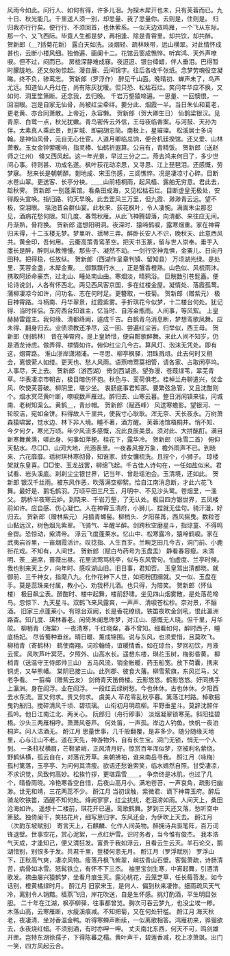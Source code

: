 <!-- { "loadSidebar": true } -->
风雨今如此。问行人、如何有得，许多儿泪。为探木犀开也未，只有芙蓉而已。九十日、秋光能几。千里送人须一别，却思量、我了思量你。去则是，住则是。 
归归我亦行行矣。便行行、不须回首，也休萦系。一似天边双鸣雁，一个飞从东际。那一个、又飞西际。毕竟人生都是梦，再相逢、除是青霄里。却共饮，却共醉。 
贺新郎（＿?括菊花新）
露白天如洗。淡烟轻、疏林映带，远山横翠。对此情怀成甚也，云断小楼风细。独倚遍、画阑十二。花馆云窗成憔悴。听宾鸿、天外声嘹唳。但不过，闷而已。 
房栊深静难成寐。夜迢迢、银台绛蜡，伴人垂泪。巴得暂时朦胧地。还又匆匆惊起。漫自展、云间锦字。往后各收千张纸。念梦劳魂役空凝睇。终不负，骖鸾志。 
贺新郎（罗浮作）
醉见千山面。晚晴初、蝉声未了，鸟声尤远。知道仙人丹灶在，尚有陈灰犹暖。但只恐、松枯石烂。笑问年华应不换，又如何、洞里笙箫断。还念我，去归晚。 
千岩万壑猿啼遍。一思量、一回懊恨，一回泪眼。岂是自家无仙骨，尚被红尘牵绊。要分此、烟霞一半。当日朱仙和葛老，更老黄、亦合同萧散。上帝近，永容懒。 
贺新郎（贺大卿生日）
仙鹊梁银汉。见青原、白鹭一点，秋光犹嫩。青鸟密传云外信，王母夜临香案。与河鼓、天孙为伴。太素真人乘此景，到芗城、即嗣胡忠简。南极上，星璀璨。 
松溪居士多词翰。是神仙风骨，元自无心仕宦。人道月卿临总饷，便合机廷揆馆。还又爱、山林萧散。玉女金钟萦暖响，指灵椿、仙鹤祈遐算。公自有，青精饭。 
贺新郎（送赵师之江州）
倏又西风起。这一年光景，早过三分之二。燕去鸿来何日了，多少世间心事。待则甚、功成名遂。枫叶荻花动凉思，又寻思、江上琵琶泪。还感慨，劳梦寐。 
愁来长是朝朝醉。剗地成、宋玉伤感，三闾憔悴。况是凄凉寸心碎。目断水苍山翠。更送客、长亭分袂。＿＿山前梧桐雨，起风樯、露舶无穷意。君此去，趁秋霁。 
贺新郎
一别蓬莱馆。看桑田成海，又见松枯石烂。目断虚皇无极处，安得殿头宣唤。指归路、钧天早晚。此去罡风三万里，但九霞、渺渺青云远。望不极，空泪眼。 
瑶池昔会群仙宴。此秋来、荻花枫叶，令人凄惋。满面朱尘那忍见，酒病花愁何限。知几度、春莺秋雁。从此飞神腾碧落，向清都、来往应无间。丹渐熟，骨将换。 
贺新郎
遥想阳明洞。夜深时、猿啼鹤唳，露寒烟重。家在神霄归未得，十二玉楼无梦。梦里听、瑶琴三弄。醉卧长安人不识，晚秋天、此意西风共。黄金印，吾何用。 
云衢高策青鸾革空。把天书玉篆，留与世人崇奉。垂手入廛长是醉，醉则从教懵懂。那些子、凝然不动。一剑行空神鬼惧，金粟儿、日向丹田种。把得稳，任放纵。 
贺新郎（西湖作呈章判镇、留知县）
万顷湖光绿。是处里、芙蓉金盏，木犀金粟。＿御飘飘行水＿，正是蟹香橙熟。山色似、风梳雨沐。携取阿娇命豪杰，过北山、疃处南山曲。寒烟淡，晴鸦浴。 
巨觥数引苍髭矗。便论诗说剑，人各有怀西北。两见西风客京国，多在红楼金屋。凝情处、落霞孤鹜。蒲柳凄凉今如许，问功名、志在何时足。更簪取，一枝菊。 
贺新郎（赠紫元）
极目神霄路。斗柄南、丹华翠景，红霞紫雾。手折琪花今似梦，十二楼台何处。犹记得、当时伴侣。东府西台知谁主，忆当时、自泻金瓶雨。人间事，等风絮。 
上皇赫赫雷霆主。我何缘、清都绛阙，遽成千古。白鹤青乌消息断，梦想鸾歌凤舞。应未得、翻身归去。业债须教还净尽，这一回、尝遍红尘苦。归举似，西王母。 
贺新郎（别鹤林）
昔在神霄府。是上皇娇惜，便自酣歌醉舞。来此人间不知岁，仍是酒龙诗虎。做弄得、襟情如许。俯仰红尘几今古。算风灯、泡沫无凭处。即有这，烟霄路。 
淮山浙岸潇湘浦。一寻思、柳亭枫驿，泪珠溅俎。此去何时又相会，离恨萦人如缕。更天也、愁人风雨。语燕啼莺莫相管，请各家、占取闲亭坞。人事尽，天上去。 
贺新郎（游西湖）
倚剑西湖道。望弥漫、苍葭绿苇，翠芜青草。华表凄凉市朝古，极目暗伤怀抱。秋色与、芰荷俱老。桂棹兰舟聊遣兴，仗金风、吹使芙蓉破。柳阴里，堪少坐。 
衷肠底事君知那。要繁弦急管，又且沈酣则个。烟水冥茫黄叶断，嘹唳数声雁过。醉归去、山寒云暮。整日消闲镇来往，问城南、老树知渠么。黄鹤＿，青纱帽。 
贺新郎（赋西峰）
风送寒蟾影。望银河、一轮皎洁，宛如金饼。料得故人千里共，使我寸心耿耿。浑无奈、天长夜永。万树萧森猿啸罢，觉水边、林下非人境。睡不著，酒方醒。 
芙蓉池馆梧桐井。悄不知、今夕何夕，寒光万顷。年少风流多感慨，况此良辰美景。须对此、大拼酩酊。满目新寒舞黄落，嗟此身、何事如萍梗。桂花下，露华冷。 
贺新郎（咏雪二首）
俯仰天黏水。尽□□、山河大地，光涵表里。一夜春风搜万象，檐外雨声不已。到晓来、六花靡靡。瑶树琪林寒彻骨，知谁家、娇女慵梳洗。且捏个，小狮子。 
琼楼架就东皇喜。□□使、玉龙战罢，柳绵飞起。千古佳人诗句在，一任如盐似米。君试看、岩头溪底。刹刹尘尘银世界，记当年、曾赴瑶池会。玉清境，还如此。 
贺新郎
银汉千丝雨。被东风作恶，吹落满空柳絮。恰自江南消息断，才此六花飞舞。最好是、鹅毛鹤羽。万顷平田三尺玉，月明中、不见沙头鹭。苍烟里，一渔父。 
鹊桥半夜寒云妒。到晓来、千岩万壑，了无认处。极目四方银世界，五凤楼前如许。应自感、伤心凝伫。人在神霄玉清府，小狮儿、捏就无佳句。骑汗漫，好归去。 
贺新郎（赠林紫元）
月插青螺髻。柳梢头、夕阳荏苒，西风摇曳。数粒苍山黏远汉，树色烟光紫翠。飞骑气、半醒半醉。剑跨秋空磨星斗，指琼童、不得鸣金辔。恐惊动，紫清帝。 
浮云飞度蓬莱水。忆山中、松寒露冷，猿啼鹤唳。家在武夷岩谷里，一亩烟霞活计。叹捻指、人生百岁。兰畹芝田几今古，洞门前、小鹿衔花戏。不知有，人间世。 
贺新郎（赋白芍药号为玉盘盂）
静看春容瘦。未清明、荼＿避席，蔷薇出昼。花里流莺骂桃李，似与东风管句。怕虚度、兰亭时候。我也别来天上夕，向年时、感叹湖山旧。旧日事，君知否。 
玉皇驾出清都晓。就御前、三千神女，指麾八九。化作花神下人世，如把粉团搦就。又一似、玉盘在手。莫是蕊珠亲付属，教小心、劝我杯儿酒。也只得，为陪笑。 
贺新郎（怀仙楼）
极目飙尘表。醉酣时、楼中起舞，楼前舒啸。坐见四山烟雾散，是处落花啼鸟。忽惊下、九天星斗。双鹤飞来风露爽，一声声、清唳苍松杪。奈对景，不酾酒。 
旧家三点蓬莱小。有琼台双阙，长是香花缭绕。铁笛夜吹金剑吼，恨此瀛洲路杳。知几度、琪林春老。闲倚朱阑思昨梦，对江山、感慨无人晓。但千里，月华皎。 
柳梢青（海棠）
一夜清寒，千红晓粲，春不曾知。细看如何，醉时西子，睡底杨妃。 
尽皆蜀种垂丝。晴日暖、薰成锦围。说与东风，也须爱惜，且莫吹飞。 
柳梢青（寄鹤林）
鹤使南翔。词珍翰绮，谊暖情香。如在琼台，梦回初饮，月液云浆。 
风吹芦叶冥茫。夕照外、山高水长。遥想东楼，琪花玉树，梅影昏黄。 
柳梢青（送温守王侍郎帅三山）
五马风流，销金帐暖，药玉船宽。放下荷囊，携来铜虎，又举熊幡。 
棠阴已接三山。此列郡、彼食大藩。柳雪萦旗，东风拦马，父老争看。 
一翦梅（赠紫云友）
剑倚青天笛倚楼。云影悠悠。鹤影悠悠。好同携手上瀛洲。身在阎浮。业在阎浮。 
一段红云绿树愁。今也休休。古也休休。夕阳西去水东流。富又何求。贵又何求。 
虞美人
苹花零乱秋亭暮。篱落江村路。棹歌摇曳钓船归。搅碎清风千顷、碧琉璃。 
山衔初月明疏柳。平野垂星斗。莫辞沈醉伴孤吟。他日江南江北、两关心。 
阮郎归（舟行即事）
淡烟凝翠锁寒芜。斜阳挂碧梧。沙头三两雁相呼。萧萧风卷芦。 
何处笛，一声孤。岸边人钓鱼。快帆一夜泊桐庐。问人沽酒无。 
酹江月
思量世事，几千般翻覆，是非多少。随分随缘天地里，心与江山不老。道在天先，神游物外，自有长生宝。洞门无锁，悄无一个人到。 
一条柱杖横肩，芒鞋紧峭，正风清月好。惊赏百年浑似梦，空被利名萦绕。野鹤纵横，孤云自在，对落花芳草。来朝拂袖，谁来南岳寻我。 
酹江月（咏梅）
孤村篱落，玉亭亭、为问何其清瘦。欲语还愁谁索笑，临水嫣然自照。甘受凄凉，不求识觉，风致何高妙。松挨竹拶，更堪霜雪＿＿。 
争奈终是冰肌，也过了几个，晴昏雨晓。冷艳寒香空自惜，后夜山高月小。满地苍苔，一声哀角，疏影归幽渺。世无和靖，三花两蕊不少。 
酹江月
当初误触，紫微君、谪下神霄玉府。醉后骑龙吹铁笛，酒醒不知何处。绛阙寥寥，红尘扰扰，老泪滂如雨。人间天上，桑田沧海如许。 
遥想十二楼前，琪花开已遍。鸾歌鹤舞。梦到三天还又落，愁听空中箫鼓。独倚阑干，笑拈花片，细写思归字。东风还会，为伊吹上天去。 
酹江月（次韵东坡赋别）
寄言天上，石麒麟、化作人间英物。醉拥诗兵驱笔阵，百万词锋退壁。世事空花，赏心泥絮，一点红炉雪。识时务者，当今惟有俊杰。 
我本浩气天成，才逢知己，便又清狂发。富贵于我如浮云，且看云生云灭。羊石论交，鹅湖惜别，别恨多于发。共君千里，登楼何患无月。 
酹江月（罗浮赋别）
罗浮山下，正秋高气爽，凄凉风物。瘦落丹枫飞紫翠，峭拔青山石壁。客鬓萧疏，诗肠清苦，病骨如冰雪。怒髯铁立，有怀不下三杰。 
袖里宝剑生寒，中宵起舞，引酒清歌发。襟曲屡兴猿鹤梦，坐看月痕生灭。露沁桃花，云笼芝草，任长莓苔发。如今话别，橙黄橘绿时月。 
酹江月
旧家宋玉，是何人、偏到秋来凄惨。细雨疏风天气冷，离别令人销黯。樯燕飞归，岸花吹送，自是生怀感。挑灯酌酒，平生明目张胆。 
二十年在江湖，枫亭柳驿，往事都曾览。胸次可吞云梦九，也没尘埃一糁。木落山高，云寒雁断，水瘦溪痕减。不知把菊，又在何处轩槛。 
酹江月
海天秋老，夜凄清、坐对香温金鸭。听得寒蝉声断续，一似离歌相答。鸿雁初来，骅骝欲去，永夜烧红蜡。不须别酒，有时亦呷一呷。 
丈夫南北东西，何天不可，鸣剑雄开匣。岂特东湖徐孺子，下得陈蕃之榻。黄叶声干，碧莲香减，枕上凉萧飒。出门一笑，四方风起云合。 
